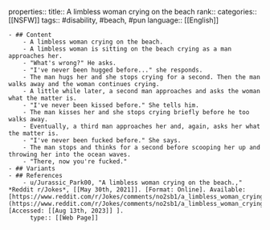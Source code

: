 properties::
title:: A limbless woman crying on the beach
rank::
categories:: [[NSFW]]
tags:: #disability, #beach, #pun
language:: [[English]]

	- ## Content
		- A limbless woman crying on the beach.
		- A limbless woman is sitting on the beach crying as a man approaches her.
		- "What's wrong?" He asks.
		- "I've never been hugged before..." she responds.
		- The man hugs her and she stops crying for a second. Then the man walks away and the woman continues crying.
		- A little while later, a second man approaches and asks the woman what the matter is.
		- "I've never been kissed before." She tells him.
		- The man kisses her and she stops crying briefly before he too walks away.
		- Eventually, a third man approaches her and, again, asks her what the matter is.
		- "I've never been fucked before." She says.
		- The man stops and thinks for a second before scooping her up and throwing her into the ocean waves.
		- "There, now you're fucked."
	- ## Variants
	- ## References
		- u/Jurassic_Park00, "A limbless woman crying on the beach.," *Reddit r/Jokes*, [[May 30th, 2021]]. [Format: Online]. Available: [https://www.reddit.com/r/Jokes/comments/no2sb1/a_limbless_woman_crying_on_the_beach/](https://www.reddit.com/r/Jokes/comments/no2sb1/a_limbless_woman_crying_on_the_beach/). [Accessed: [[Aug 13th, 2023]] ].
		  type:: [[Web Page]]